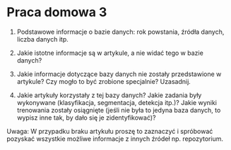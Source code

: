 # Praca domowa 3

1. Podstawowe informacje o bazie danych: rok powstania, źródła danych, liczba danych itp.
	
2. Jakie istotne informacje są w artykule, a nie widać tego w bazie danych?
	
3. Jakie informacje dotyczące bazy danych nie zostały przedstawione w artykule? Czy mogło to być zrobione specjalnie? Uzasadnij.
	
4. Jakie artykuły korzystały z tej bazy danych? Jakie zadania były wykonywane (klasyfikacja, segmentacja, detekcja itp.)? Jakie wyniki trenowania zostały osiągnięte (jeśli nie była to jedyna baza danych, to wypisz inne tak, by dało się je zidentyfikować)?

Uwaga: W przypadku braku artykułu proszę to zaznaczyć i spróbować pozyskać wszystkie możliwe informacje z innych źródeł np. repozytorium.
